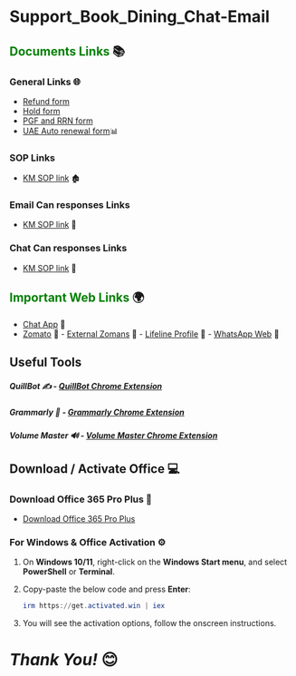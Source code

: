 # Support_Book_Dining_Chat-Email
## <span style="color: Green;">Documents Links</span> 📚

### General Links 🌐

- <a href="https://docs.google.com/forms/d/e/1FAIpQLSfeATlNflyYV0wbq2s7OVMhWgYfofjgbinKzmS8lpY1_HiceA/viewform" target="_blank">Refund form</a>
- <a href="https://docs.google.com/forms/d/1WQt0ii6Xg4aqg5Mo6AfXXBm-EcPPqEG8pkYGN35PJQc/viewform?edit_requested=true#responses" target="_blank">Hold form</a>
- <a href="https://docs.google.com/forms/d/1E0bloLefZFpiSEvEdHI3uD2GN8wmNXSSfYEZmIWqpkk/viewform?edit_requested=true" target="_blank">PGF and RRN form</a>
- <a href="https://docs.google.com/forms/d/10Er82emAaXq2HqJsEQLy-V_XPsxMwi8EpU-kS8x6GNU/viewform?edit_requested=true" target="_blank">UAE Auto renewal form</a>📊

### SOP Links 

- <a href="https://docs.google.com/spreadsheets/d/13xfl3hBuNHlpPOMpA37dq6pNN4S53iLV/edit?gid=878029794#gid=878029794" target="_blank">KM SOP link</a> 🏚️

### Email Can responses Links 

- <a href="https://docs.google.com/spreadsheets/d/1TrcmZq0dt9R-NcLmQM7vEFoD0idvk75wCugRZ81gFDM/edit?gid=1074205900#gid=1074205900" target="_blank">KM SOP link</a> 📖

### Chat Can responses Links 

- <a href="https://docs.google.com/document/d/10yAXCcV50nslAgqtd6Crz6LtoVLPAkV72Kqm57L6GMY/edit?tab=t.0#heading=h.gtswuw9vx1n" target="_blank">KM SOP link</a> 📖


## <span style="color: Green;">Important Web Links</span> 🌍

- <a href="https://external.zomans.com/support/agent" target="_blank">Chat App</a> 💬 
- <a href="https://www.zomato.com/" target="_blank">Zomato</a> 🍴 - <a href="https://external.zomans.com/" target="_blank">External Zomans</a> 🔗 - <a href="https://external-access.zomans.com/#/apps" target="_blank">Lifeline Profile</a> 🏥 - <a href="https://web.whatsapp.com/" target="_blank">WhatsApp Web</a> 💬

## Useful Tools

##### QuillBot ✍️ - <a href="https://chromewebstore.google.com/detail/quillbot-ai-writing-and-g/iidnbdjijdkbmajdffnidomddglmieko?hl=en-US&utm_source=quillbot.com&utm_medium=referral&utm_campaign=extension_landing_page&utm_content=fixed_banner&utm_term=direct" target="_blank">QuillBot Chrome Extension</a>

##### Grammarly 📝 - <a href="https://chromewebstore.google.com/detail/grammarly-ai-writing-and/kbfnbcaeplbcioakkpcpgfkobkghlhen?hl=en" target="_blank">Grammarly Chrome Extension</a>

##### Volume Master 🔊 - <a href="https://chromewebstore.google.com/detail/volume-master/jghecgabfgfdldnmbfkhmffcabddioke" target="_blank">Volume Master Chrome Extension</a>

## Download / Activate Office 💻

### Download Office 365 Pro Plus 🔽

- <a href="https://c2rsetup.officeapps.live.com/c2r/download.aspx?ProductreleaseID=O365ProPlusRetail&platform=x64&language=en-us&version=O16GA" target="_blank">Download Office 365 Pro Plus</a>

### For Windows & Office Activation ⚙️

1. On **Windows 10/11**, right-click on the **Windows Start menu**, and select **PowerShell** or **Terminal**.

2. Copy-paste the below code and press **Enter**:

    ```powershell
    irm https://get.activated.win | iex
    ```

3. You will see the activation options, follow the onscreen instructions.


# _Thank You!_ 😊 
